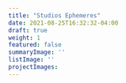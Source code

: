 ```yaml
---
title: "Studios Ephemeres"
date: 2021-08-25T16:32:32-04:00
draft: true
weight: 1
featured: false
summaryImage: ''
listImage: ''
projectImages:
---
```

